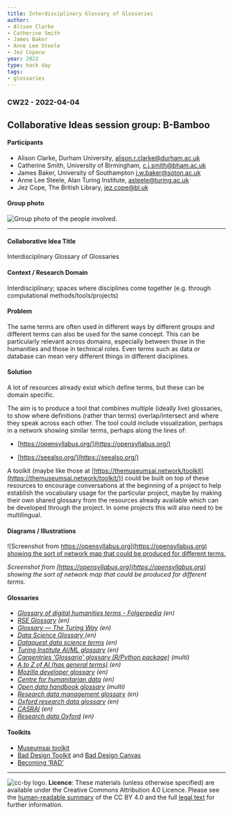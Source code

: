 ```yaml
---
title: Interdisciplinary Glossary of Glossaries
author:
- Alison Clarke
- Catherine Smith
- James Baker
- Anne Lee Steele
- Jez Copecw
year: 2022
type: hack day
tags: 
- glossaries
---
```


### CW22 - 2022-04-04


## **Collaborative Ideas session group: B-Bamboo**


#### **Participants**

* Alison Clarke, Durham University, [alison.r.clarke@durham.ac.uk](mailto:alison.r.clarke@durham.ac.uk)
* Catherine Smith, University of Birmingham, [c.j.smith@bham.ac.uk](mailto:c.j.smith@bham.ac.uk)
* James Baker, University of Southampton [j.w.baker@soton.ac.uk](mailto:j.w.baker@soton.ac.uk)
* Anne Lee Steele, Alan Turing Institute, [asteele@turing.ac.uk](mailto:asteele@turing.ac.uk) 
* Jez Cope, The British Library, [jez.cope@bl.uk](mailto:jez.cope@bl.uk) 


#### **Group photo**

![Group photo of the people involved.](../images/cw22-glossary-group.png)


---

#### **Collaborative Idea Title**

Interdisciplinary Glossary of Glossaries

#### **Context / Research Domain**

Interdisciplinary; spaces where disciplines come together (e.g. through computational methods/tools/projects)


#### **Problem**

The same terms are often used in different ways by different groups and different terms can also be used for the same concept. This can be particularly relevant across domains, especially between those in the humanities and those in technical roles. Even terms such as data or database can mean very different things in different disciplines. 


#### **Solution**

A lot of resources already exist which define terms, but these can be domain specific.

The aim is to produce a tool that combines multiple (ideally live) glossaries, to show where definitions (rather than terms) overlap/intersect and where they speak across each other. The tool could include visualization, perhaps in a network showing similar terms, perhaps along the lines of: 

* [https://opensyllabus.org/](https://opensyllabus.org/) 

* [https://seealso.org/](https://seealso.org/)   

A toolkit (maybe like those at [https://themuseumsai.network/toolkit](https://themuseumsai.network/toolkit/)) could be built on top of these resources to encourage conversations at the beginning of a project to help establish the vocabulary usage for the particular project, maybe by making their own shared glossary from the resources already available which can be developed through the project. In some projects this will also need to be multilingual.


#### **Diagrams / Illustrations**


![Screenshot from [https://opensyllabus.org](https://opensyllabus.org) showing the sort of network map that could be produced for different terms.](../images/cw22-explore-the-graph.png )


_Screenshot from [https://opensyllabus.org](https://opensyllabus.org) showing the sort of network map that could be produced for different terms._


#### Glossaries

* _[Glossary of digital humanities terms - Folgerpedia](https://folgerpedia.folger.edu/Glossary_of_digital_humanities_terms) (en)_
* _[RSE Glossary](https://rseng.github.io/rse-glossary/) (en)_
* _[Glossary — The Turing Way](https://the-turing-way.netlify.app/afterword/glossary.html) (en)_
* _[Data Science Glossary ](https://www.datascienceglossary.org/)(en)_
* _[Dataquest data science terms](https://www.dataquest.io/blog/data-science-glossary/) (en)_
* _[Turing Institute AI/ML glossary](https://www.turing.ac.uk/news/data-science-and-ai-glossary) (en)_
* _[Carpentries 'Glossario' glossary (R/Python package)](https://glosario.carpentries.org/) (multi)_
* _[A to Z of AI (has general terms)](https://atozofai.withgoogle.com/) (en)_
* _[Mozilla developer glossary](https://developer.mozilla.org/en-US/docs/Glossary) (en)_
* _[Centre for humanitarian data](https://centre.humdata.org/glossary/) (en)_
* _[Open data handbook glossary](https://opendatahandbook.org/glossary/) (multi)_
* _[Research data management glossary](https://casrai.org/rdm-glossary/) (en)_
* _[Oxford research data glossary](https://researchdata.ox.ac.uk/home/glossary/) (en)_
* _[CASRAI](https://casrai.org/rdm-glossary/) (en)_
* _[Research data Oxford](https://researchdata.ox.ac.uk/home/glossary/) (en)_

#### Toolkits

* [Museumsai toolkit](https://themuseumsai.network/toolkit)
* [Bad Design Toolkit](https://drive.google.com/file/d/1zVfrQqS1cLrmqn12-rQXzYbNcbBPWIfL/view?usp=sharing) and [Bad Design Canvas](https://drive.google.com/file/d/1p1PL066R_zvW9KAve5I2O9L0cYvEDeMP/view?usp=sharing)
* [Becoming ‘RAD’](https://www.theengineroom.org/wp-content/uploads/2021/06/RAD-Tip-Sheets.pdf)


---

![cc-by logo.](../images/cc-by.png)
 **Licence**: These materials (unless otherwise specified) are available under the Creative Commons Attribution 4.0 Licence. Please see the [human-readable summary](https://www.google.com/url?q=https://creativecommons.org/licenses/by/4.0/&sa=D&source=editors&ust=1647284166745789&usg=AOvVaw0h_0yYDB0wx39MKDqMgFt7) of the CC BY 4.0 and the full [legal text](https://www.google.com/url?q=https://creativecommons.org/licenses/by/4.0/legalcode&sa=D&source=editors&ust=1647284166746021&usg=AOvVaw1iUxphVu6l-q2DsVMRgP6t) for further information.

